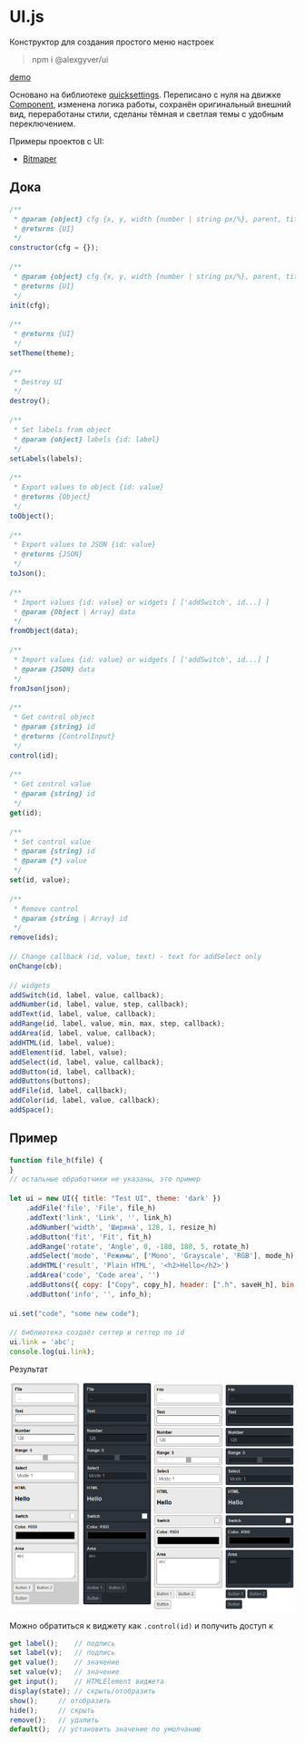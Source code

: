# UI.js
Конструктор для создания простого меню настроек

> npm i @alexgyver/ui

[demo](https://gyverlibs.github.io/UI.js/test/)

Основано на библиотеке [quicksettings](https://github.com/bit101/quicksettings). Переписано с нуля на движке [Component](https://github.com/bit101/quicksettings), изменена логика работы, сохранён оригинальный внешний вид, переработаны стили, сделаны тёмная и светлая темы с удобным переключением.

Примеры проектов с UI:
- [Bitmaper](https://alexgyver.github.io/Bitmaper/)

## Дока
```js
/**
 * @param {object} cfg {x, y, width {number | string px/%}, parent, title, zIndex, theme {'dark' | 'light'}, autoVar}
 * @returns {UI}
 */
constructor(cfg = {});

/**
 * @param {object} cfg {x, y, width {number | string px/%}, parent, title, zIndex, theme {'dark' | 'light'}, autoVar}
 * @returns {UI}
 */
init(cfg);

/**
 * @returns {UI}
 */
setTheme(theme);

/**
 * Destroy UI
 */
destroy();

/**
 * Set labels from object
 * @param {object} labels {id: label} 
 */
setLabels(labels);

/**
 * Export values to object {id: value}
 * @returns {Object}
 */
toObject();

/**
 * Export values to JSON {id: value}
 * @returns {JSON}
 */
toJson();

/**
 * Import values {id: value} or widgets [ ['addSwitch', id...] ]
 * @param {Object | Array} data
 */
fromObject(data);

/**
 * Import values {id: value} or widgets [ ['addSwitch', id...] ]
 * @param {JSON} data
 */
fromJson(json);

/**
 * Get control object
 * @param {string} id 
 * @returns {ControlInput}
 */
control(id);

/**
 * Get control value
 * @param {string} id 
 */
get(id);

/**
 * Set control value
 * @param {string} id 
 * @param {*} value 
 */
set(id, value);

/**
 * Remove control
 * @param {string | Array} id 
 */
remove(ids);

// Change callback (id, value, text) - text for addSelect only
onChange(cb);

// widgets
addSwitch(id, label, value, callback);
addNumber(id, label, value, step, callback);
addText(id, label, value, callback);
addRange(id, label, value, min, max, step, callback);
addArea(id, label, value, callback);
addHTML(id, label, value);
addElement(id, label, value);
addSelect(id, label, value, callback);
addButton(id, label, callback);
addButtons(buttons);
addFile(id, label, callback);
addColor(id, label, value, callback);
addSpace();
```

## Пример
```js
function file_h(file) {
}
// остальные обработчики не указаны, это пример

let ui = new UI({ title: "Test UI", theme: 'dark' })
    .addFile('file', 'File', file_h)
    .addText('link', 'Link', '', link_h)
    .addNumber('width', 'Ширина', 128, 1, resize_h)
    .addButton('fit', 'Fit', fit_h)
    .addRange('rotate', 'Angle', 0, -180, 180, 5, rotate_h)
    .addSelect('mode', 'Режимы', ['Mono', 'Grayscale', 'RGB'], mode_h)
    .addHTML('result', 'Plain HTML', '<h2>Hello</h2>')
    .addArea('code', 'Code area', '')
    .addButtons({ copy: ["Copy", copy_h], header: [".h", saveH_h], bin: [".bin", saveBin_h] })
    .addButton('info', '', info_h);

ui.set("code", "some new code");

// библиотека создаёт сеттер и геттер по id
ui.link = 'abc';
console.log(ui.link);
```

Результат

![test](/img/test.png)

Можно обратиться к виджету как `.control(id)` и получить доступ к
```js
get label();    // подпись
set label(v);   // подпись
get value();    // значение
set value(v);   // значение
get input();    // HTMLElement виджета
display(state); // скрыть/отобразить
show();     // отобразить
hide();     // скрыть
remove();   // удалить
default();  // установить значение по умолчанию
```